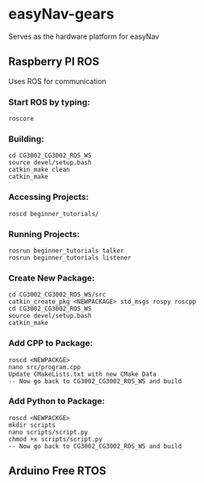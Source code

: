 # easyNav-gears

Serves as the hardware platform for easyNav

## Raspberry PI ROS

Uses ROS for communication

### Start ROS by typing:
	roscore

### Building:
	cd CG3002_CG3002_ROS_WS
	source devel/setup.bash
	catkin_make clean
	catkin_make

### Accessing Projects:
	roscd beginner_tutorials/

### Running Projects:
	rosrun beginner_tutorials talker
	rosrun beginner_tutorials listener

### Create New Package:
	cd CG3002_CG3002_ROS_WS/src
	catkin_create_pkg <NEWPACKAGE> std_msgs rospy roscpp
	cd CG3002_CG3002_ROS_WS
	source devel/setup.bash
	catkin_make

### Add CPP to Package:
	roscd <NEWPACKGE>
	nano src/program.cpp
	Update CMakeLists.txt with new CMake Data
	-- Now go back to CG3002_CG3002_ROS_WS and build

### Add Python to Package:
	roscd <NEWPACKGE>
	mkdir scripts
	nano scripts/script.py
	chmod +x scripts/script.py
	-- Now go back to CG3002_CG3002_ROS_WS and build

## Arduino Free RTOS
